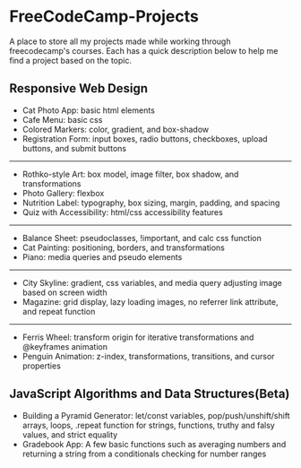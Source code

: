 # FreeCodeCamp-Projects
A place to store all my projects made while working through freecodecamp's courses.  Each has a quick description below to help me find a project based on the topic.

## Responsive Web Design
- Cat Photo App: basic html elements
- Cafe Menu: basic css
- Colored Markers: color, gradient, and box-shadow
- Registration Form: input boxes, radio buttons, checkboxes, upload buttons, and submit buttons
***
- Rothko-style Art: box model, image filter, box shadow, and transformations
- Photo Gallery: flexbox
- Nutrition Label: typography, box sizing, margin, padding, and spacing
- Quiz with Accessibility: html/css accessibility features
***
- Balance Sheet: pseudoclasses, !important, and calc css function
- Cat Painting: positioning, borders, and transformations
- Piano: media queries and pseudo elements
***
- City Skyline: gradient, css variables, and media query adjusting image based on screen width
- Magazine: grid display, lazy loading images, no referrer link attribute, and repeat function
***
- Ferris Wheel: transform origin for iterative transformations and @keyframes animation
- Penguin Animation: z-index, transformations, transitions, and cursor properties

## JavaScript Algorithms and Data Structures(Beta)
- Building a Pyramid Generator: let/const variables, pop/push/unshift/shift arrays, loops, .repeat function for strings, functions, truthy and falsy values, and strict equality
- Gradebook App: A few basic functions such as averaging numbers and returning a string from a conditionals checking for number ranges
